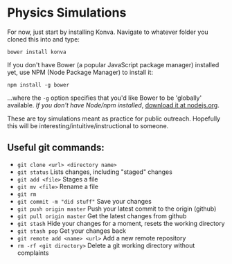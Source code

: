 # Physics Simulations

For now, just start by installing Konva. Navigate to whatever folder you 
cloned this into and type:

```
bower install konva
```

If you don't have Bower (a popular JavaScript package manager) installed yet, 
use NPM (Node Package Manager) to install it:

```
npm install -g bower
```

...where the `-g` option specifies that you'd like Bower to be 'globally' 
available. *If you don't have Node/npm installed*, 
[download it at nodejs.org](http://nodejs.org).

These are toy simulations meant as practice for public outreach. Hopefully 
this will be interesting/intuitive/instructional to someone.

## Useful git commands:

* `git clone <url> <directory name>`
* `git status` Lists changes, including "staged" changes
* `git add <file>` Stages a file
* `git mv <file>` Rename a file
* `git rm`
* `git commit -m "did stuff"` Save your changes
* `git push origin master` Push your latest commit to the origin (github)
* `git pull origin master` Get the latest changes from github
* `git stash` Hide your changes for a moment, resets the working directory
* `git stash pop` Get your changes back
* `git remote add <name> <url>` Add a new remote repository
* `rm -rf <git directory>` Delete a git working directory without complaints


